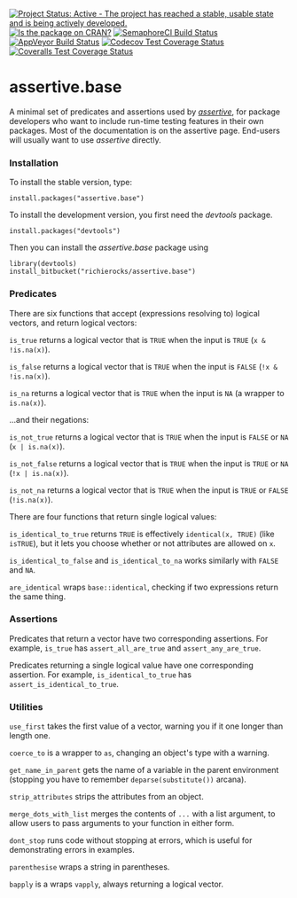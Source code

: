 [![Project Status: Active - The project has reached a stable, usable state and is being actively developed.](http://www.repostatus.org/badges/0.1.0/active.svg)](http://www.repostatus.org/#active)
[![Is the package on CRAN?](http://www.r-pkg.org/badges/version/assertive.base)](http://www.r-pkg.org/pkg/assertive.base)
[![SemaphoreCI Build Status](https://semaphoreci.com/api/v1/projects/01fd8743-d3d2-42ad-b63d-e94c5844e951/635080/badge.svg)](https://semaphoreci.com/richierocks/assertive-base)
[![AppVeyor Build Status](https://ci.appveyor.com/api/projects/status/ubs74w5tm2mxgfne?svg=true)](https://ci.appveyor.com/project/richierocks/assertive-base)
[![Codecov Test Coverage Status](https://codecov.io/bitbucket/richierocks/assertive.base/coverage.svg?branch=master)](https://codecov.io/bitbucket/richierocks/assertive.base?branch=master)
[![Coveralls Test Coverage Status](https://coveralls.io/repos/richierocks/assertive.base/badge.svg?branch=master&service=bitbucket)](https://coveralls.io/bitbucket/richierocks/assertive.base?branch=master)

# assertive.base

A minimal set of predicates and assertions used by *[assertive](https://bitbucket.org/richierocks/assertive)*, 
for package developers who want to include run-time testing features in their own packages.  Most of the documentation is on the assertive page.  End-users will usually want to use *assertive* directly.


### Installation

To install the stable version, type:

```{r}
install.packages("assertive.base")
```

To install the development version, you first need the *devtools* package.

```{r}
install.packages("devtools")
```

Then you can install the *assertive.base* package using

```{r}
library(devtools)
install_bitbucket("richierocks/assertive.base")
```

### Predicates

There are six functions that accept (expressions resolving to) logical vectors,
and return logical vectors:

`is_true` returns a logical vector that is `TRUE` when the input is `TRUE`
(`x & !is.na(x)`).

`is_false` returns a logical vector that is `TRUE` when the input is `FALSE`
(`!x & !is.na(x)`).

`is_na` returns a logical vector that is `TRUE` when the input is `NA`
(a wrapper to `is.na(x)`).

...and their negations:

`is_not_true` returns a logical vector that is `TRUE` when the input is `FALSE` 
or `NA` (`x | is.na(x)`).

`is_not_false` returns a logical vector that is `TRUE` when the input is `TRUE` 
or `NA` (`!x | is.na(x)`).

`is_not_na` returns a logical vector that is `TRUE` when the input is `TRUE` 
or `FALSE` (`!is.na(x)`).

There are four functions that return single logical values:

`is_identical_to_true` returns `TRUE` is effectively `identical(x, TRUE)` (like 
`isTRUE`), but it lets you choose whether or not attributes are allowed on `x`.

`is_identical_to_false` and `is_identical_to_na` works similarly with `FALSE` 
and `NA`.

`are_identical` wraps `base::identical`, checking if two expressions return the 
same thing.

### Assertions

Predicates that return a vector have two corresponding assertions.  For example,
`is_true` has `assert_all_are_true` and `assert_any_are_true`.

Predicates returning a single logical value have one corresponding assertion.
For example, `is_identical_to_true` has `assert_is_identical_to_true`.

### Utilities

`use_first` takes the first value of a vector, warning you if it one longer than 
length one.

`coerce_to` is a wrapper to `as`, changing an object's type with a warning.

`get_name_in_parent` gets the name of a variable in the parent environment 
(stopping you have to remember `deparse(substitute())` arcana).

`strip_attributes` strips the attributes from an object.

`merge_dots_with_list` merges the contents of `...` with a list argument, to 
allow users to pass arguments to your function in either form.

`dont_stop` runs code without stopping at errors, which is useful for 
demonstrating errors in examples.

`parenthesise` wraps a string in parentheses.

`bapply` is a wraps `vapply`, always returning a logical vector.
